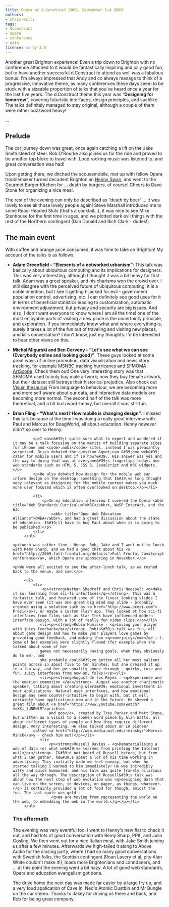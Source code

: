 ```yaml
---
title: Opera at d.Construct 2009, September 3-4 2009!
authors:
- chris-mills
tags:
- dconstruct
- opera
- conference
- odin
license: cc-by-3.0
---
```


<p><p>Another great Brighton experience! Even a trip down to Brighton with no conference attached to it would be fantastically inspiring and jolly good fun, but to have another successful d.Construct to attend as well was a fabulous bonus. I&#39;m always impressed that Andy and co always manage to think of a progressive, innovative theme, as many conferences these days seem to be stuck with a sizeable proportion of talks that you&#39;ve heard once a year for the last five years. The d.Construct theme this year was <q><strong>Designing for tomorrow</strong></q>, covering futuristic interfaces, design principles, and
suchlike. The talks definitely managed to stay original, although a couple of them were rather buzzword heavy!</p> ... </p><!--more--><h2>Prelude</h2>

<p>The car journey down was great, once again catching a lift on the Jake Smith steed of steel. Rob O&#39;Rourke also joined us for the ride and proved to be another top bloke to travel with. Loud rocking music was listened to, and great conversation was had!</p>

<p>Upon getting there, we ditched the scousemobile, met up with fellow Opera troublemaker turned decadent Brightonian <a href="http://www.iheni.com">Henny Swan</a>, and went to the Gourmet Burger Kitchen for ... death by burgers, of course! Cheers to Dave Stone for organizing a nice meal.</p>

<p>The rest of the evening can only be described as <q>death by beer</q> ... it was lovely to see all those lovely people again! Steve Marshall introduced me to some Read-Headed Sluts (that&#39;s a cocktail...), it was nice to see Mike Stenhouse for the first time in ages, and we plotted dark evil things with the rest of the Northern contingent (Dan Donald and Rich Clark - dudes!)</p>

 <h2>The main event</h2>

<p>With coffee and orange juice consumed, it was time to take on Brighton!
My account of the talks is as follows:</p>

<ul>
	<li>
		<p><strong>Adam Greenfield - <q>Elements of a networked urbanism</q></strong>: This talk was basically about ubiquitous computing and its implications for designers. This was very interesting, although I thought it was a bit heavy for first talk. Adam was a great speaker, and his charisma won the crowd over. I still disagree with the perceived future of ubiquitous computing; it is a noble intention, but I see it getting hijacked for evil - government population control, advertising, etc. I can
		definitely see good uses for it in terms of beneficial statistics leading to
		customization, automatic environment adjustment, but privacy and security are big issues. And also, I don&#39;t want everyone to know where I am all the time! one of the most enjoyable parts of visiting a new place is the uncertainty principle, and exploration. If you immediately know what and where everything is, surely it takes a lot of the fun out of traveling and visiting new places, and kills conversation? I don&#39;t know, just my thoughts. I&#39;d be interested to hear other views on this.</p></li>
			<li>
				<p><strong>Michal Migurski and Ben Cerveny - <q>Let&#39;s see what we can see (Everybody online and looking good)</q></strong>. These guys looked at some great ways of online promotion, data visualization and news story tracking, for example <a href="http://www.msnbc.msn.com/id/7845030/">MSNBC tracking hurricanes</a> and <a href="http://www.sfmoma.org/projects/artscope">SFMOMA ArtScope</a>. Check them out! One very interesting story was that
			 SFMOMA used to only buy male artwork; now they buy female artwork, but their dataset still betrays their historical prejudice. Also check out <a href="http://www.visualthesaurus.com/">Visual thesaurus</a> From language to behaviour, we are becoming more and more self aware about our data, and interactive data models are becoming more normal. The second half of the talk was more theoretical, and a bit buzzword-heavy, but overall it was still fun.</p></li>
			 <li>
			 <p><strong>Brian Fling - <q>What&#39;s next? How mobile is changing design</q></strong>. I missed this talk because at the time I was doing a really great interview with Paul and Marcus for BoagWorld, all about education. Henny however didn&#39;t so over to Henny:</p>

			 <p>I wasn&#39;t quite sure what to expect and wondered if it may be a talk focusing on the merits of building separate sites for iPhone and <code>.mobi</code> sites, instead I was pleasantly surprised. Brian debated the question &quot;can &#39;one web&#39; cater for mobile users and if so how?&#39;. His answer was yes and the way to doing that was at everyone&#39;s fingertips today: use web standards such as HTML 5, CSS 3, JavaScript and W3C widgets. </p>
			 <p>He also debated how design for the mobile web can inform design on the desktop; something that I&#39;ve long thought very relevant as designing for the mobile context makes you much more user focused which is often overlooked on desktop.</p></li>

			 <li>
				 <p>In my education interview I covered the Opera <abbr title="Web Standards Curriculum">WSC</abbr>, WaSP InterAct, and the W3C
					 <abbr title="Open Web Education Alliance">OWEA</abbr>, and had a great discussion about the state of education. I&#39;ll have to bug Paul about when it is going to be published!</p>
			 </li>
		 </ul>

	<p>Lunch was rather fine - Henny, Rob, Jake and I went out to lunch with Remy Sharp, and we had a good chat about his <a href="http://2009.full-frontal.org/details">Full Frontal JavaScript conference</a>, which Opera are sponsoring in November.</p>

	<p>We were all excited to see the after-lunch talk, so we rushed back to the venue, and saw:</p>

		 <ul>
			 <li>
				 <p><strong>Nathan Shedroff and Chris Noessel: <q>Make it so: learning from sci-fi interfaces</q></strong>. This was a fantastic talk, and featured some of the finest looking slides I have ever seen (it was one great big mind map slide - probably created using a solution such as <a href="http://www.prezi.com"> Prezi</a>), or maybe a custom Flash app. They looked at how sci-fi interfaces from films such as Star Trek have influenced modern interface design, with a lot of really fun video clips.</p></li>
				<li><p><strong>Robin Hunicke - <q>Loving your player with juicy feedback</q></strong>. Robin&#39;s talk was fun, all about game design and how to make your players love games by providing good feedback, and making them <q><em>juicy</em></q> ;-). Some of her examples were slightly flawed (for example when she talked about some of her
				games not necessarily having goals, when they obviously do to me), and
				she probably could&#39;ve gotten all her most salient points across in about five to ten minutes, but she dressed it up in a fun way, and her personality shone through - quirky, cute and fun. Juicy interfaces from now on, folks!</p></li>
				<li><p><strong>August de los Reyes - <q>Experience and the emotion commotion </q></strong>. August was another charismatic speaker, talking about creating users&#39; emotional investment in your applications. Natural user interfaces, and how emotional design may seem counter-intuitive to begin with, but it will certainly have applications now and in the future. He showed a great film about <a href="https://www.youtube.com/watch?v=XXi_ldNRNtM">prickles
					and goo</a>, created by Trey Parker and Matt Stone, but written as a visual to a spoken word piece by Alan Watts, all about different types of people and how they require different design. Very interesting. He also talked about an IA pioneer
			 called <a href="http://web.media.mit.edu/~minsky/">Marvin Minsk</a>y - check him out!</p></li>
				<li>
					<p><strong>Russell Davies - <q>Dematerialising a web of data (or what we&#39;ve learned from printing the Internet out)</q></strong>. I&#39;d not heard of Russell before, but from what I can gather, he&#39;s spent a lot of his time working in advertising. This initially made me feel uneasy, but when he started talking I warmed to him immediately! He was incredibly witty and quick humoured, and his talk was quite frankly hilarious all the way through. The description of Russell&#39;s talk was about how the next step of web evolution was <q>designing data that can live on the screen, in devices, on paper, as things, whatever.</q> It certainly provided a lot of food for though, amidst the fun. The last quote was gold -
					 <q>We are moving from representing the world on the web, to embedding the web in the world.</q></p></li>
		 </ul>

<h3>The aftermath</h3>

<p>The evening was very eventful too. I went to Henny&#39;s new flat to check it out, and had lots of good conversation with Remy Sharp, PPK, and Julia Gosling. We then went out for a nice Italian meal, with Jake Smith joining us after a few minutes. Afterwards we high-tailed it along to Above Audio for the closing party, where I had so many good conversations with Swedish folks, the Scottish contingent (Roan Lavery et al, pity Alan White couldn&#39;t make it!), loads more Brightonians and Lahndaners, and ... at this point the evening went a bit hazy. A lot of good web standards, Opera and education evangelism got done.</p>

<p>The drive home the next day was made far easier by a large fry up, and a very
 loud application of Cave In, Ned&#39;s Atomic Dustbin and Mr Bungle on the car stereo. Thanks to Jakey for driving us there and back, and Rob for being great company.</p>
